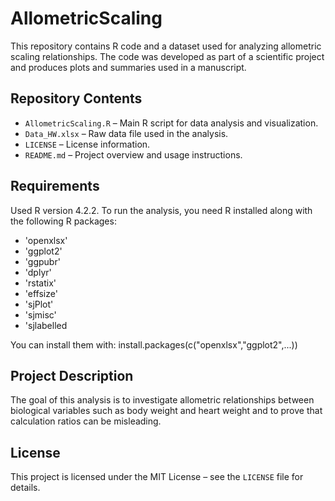 # AllometricScaling

This repository contains R code and a dataset used for analyzing allometric scaling relationships. The code was developed as part of a scientific project and produces plots and summaries used in a manuscript.

## Repository Contents

- `AllometricScaling.R` – Main R script for data analysis and visualization.
- `Data_HW.xlsx` – Raw data file used in the analysis.
- `LICENSE` – License information.
- `README.md` – Project overview and usage instructions.

## Requirements

Used R version 4.2.2.
To run the analysis, you need R installed along with the following R packages:

- 'openxlsx'
- 'ggplot2'
- 'ggpubr'
- 'dplyr'
- 'rstatix'
- 'effsize'
- 'sjPlot'
- 'sjmisc'
- 'sjlabelled

You can install them with:
install.packages(c("openxlsx","ggplot2",...))

## Project Description

The goal of this analysis is to investigate allometric relationships between biological variables such as body weight and heart weight and to prove that calculation ratios can be misleading.

## License

This project is licensed under the MIT License – see the `LICENSE` file for details.
